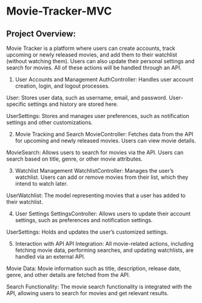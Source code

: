 # Movie-Tracker-MVC

## Project Overview:
Movie Tracker is a platform where users can create accounts, track upcoming or newly released movies, and add them to their watchlist (without watching them). Users can also update their personal settings and search for movies. All of these actions will be handled through an API.

1. User Accounts and Management
AuthController: Handles user account creation, login, and logout processes.

User: Stores user data, such as username, email, and password. User-specific settings and history are stored here.

UserSettings: Stores and manages user preferences, such as notification settings and other customizations.

2. Movie Tracking and Search
MovieController: Fetches data from the API for upcoming and newly released movies. Users can view movie details.

MovieSearch: Allows users to search for movies via the API. Users can search based on title, genre, or other movie attributes.

3. Watchlist Management
WatchlistController: Manages the user’s watchlist. Users can add or remove movies from their list, which they intend to watch later.

UserWatchlist: The model representing movies that a user has added to their watchlist.

4. User Settings
SettingsController: Allows users to update their account settings, such as preferences and notification settings.

UserSettings: Holds and updates the user’s customized settings.

5. Interaction with API
API Integration: All movie-related actions, including fetching movie data, performing searches, and updating watchlists, are handled via an external API.

Movie Data: Movie information such as title, description, release date, genre, and other details are fetched from the API.

Search Functionality: The movie search functionality is integrated with the API, allowing users to search for movies and get relevant results.